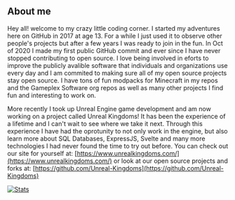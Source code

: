 ## About me

Hey all! welcome to my crazy little coding corner. I started my adventures here on GitHub in 2017 at age 13. For a while I just used it to observe other people's projects but after a few years I was ready to join in the fun. In Oct of 2020 I made my first public GitHub commit and ever since I have never stopped contributing to open source. I love being involved in eforts to improve the publicly avalible software that individuals and organizations use every day and I am commited to making sure all of my open source projects stay open source. I have tons of fun modpacks for Minecraft in my repos and the Gameplex Software org repos as well as many other projects I find fun and interesting to work on.

More recently I took up Unreal Engine game development and am now working on a project called Unreal Kingdoms! It has been the experience of a lifetime and I can't wait to see where we take it next. Through this experience I have had the oprotunity to not only work in the engine, but also learn more about SQL Databases, ExpressJS, Svelte and many more technologies I had never found the time to try out before. You can check out our site for yourself at: [https://www.unrealkingdoms.com/](https://www.unrealkingdoms.com/) or look at our open source projects and forks at: [https://github.com/Unreal-Kingdoms](https://github.com/Unreal-Kingdoms)

[![Stats](https://github-stats-alpha.vercel.app/api/?username=tristanpoland&cc=fff&tc=DF7431&ic=DF7431 "Stats")](https://github.com/tuhinpal "Stats")
